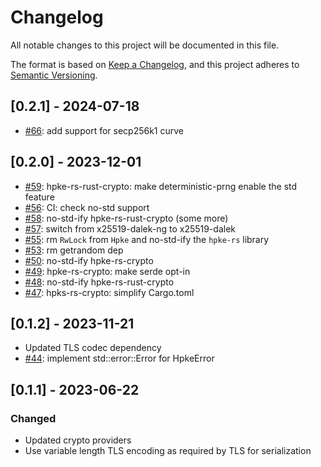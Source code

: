 # Changelog

All notable changes to this project will be documented in this file.

The format is based on [Keep a Changelog](https://keepachangelog.com/en/1.0.0/),
and this project adheres to [Semantic Versioning](https://semver.org/spec/v2.0.0.html).

## [0.2.1] - 2024-07-18

- [#66](https://github.com/franziskuskiefer/hpke-rs/pull/66): add support for secp256k1 curve

## [0.2.0] - 2023-12-01

- [#59](https://github.com/franziskuskiefer/hpke-rs/pull/59): hpke-rs-rust-crypto: make deterministic-prng enable the std feature
- [#56](https://github.com/franziskuskiefer/hpke-rs/pull/56): CI: check no-std support
- [#58](https://github.com/franziskuskiefer/hpke-rs/pull/58): no-std-ify hpke-rs-rust-crypto (some more)
- [#57](https://github.com/franziskuskiefer/hpke-rs/pull/57): switch from x25519-dalek-ng to x25519-dalek
- [#55](https://github.com/franziskuskiefer/hpke-rs/pull/55): rm `RwLock` from `Hpke` and no-std-ify the `hpke-rs` library
- [#53](https://github.com/franziskuskiefer/hpke-rs/pull/53): rm getrandom dep
- [#50](https://github.com/franziskuskiefer/hpke-rs/pull/50): no-std-ify hpke-rs-crypto
- [#49](https://github.com/franziskuskiefer/hpke-rs/pull/49): hpke-rs-crypto: make serde opt-in
- [#48](https://github.com/franziskuskiefer/hpke-rs/pull/48): no-std-ify hpke-rs-rust-crypto
- [#47](https://github.com/franziskuskiefer/hpke-rs/pull/47): hpks-rs-crypto: simplify Cargo.toml

## [0.1.2] - 2023-11-21

- Updated TLS codec dependency
- [#44](https://github.com/franziskuskiefer/hpke-rs/pull/44): implement std::error::Error for HpkeError

## [0.1.1] - 2023-06-22

### Changed

- Updated crypto providers
- Use variable length TLS encoding as required by TLS for serialization
